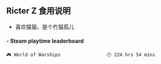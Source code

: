 ## Ricter Z 食用说明
- 喜欢猫猫，是个冇猫孤儿

<!-- steam-box start -->
#### - Steam playtime leaderboard
```text
🎮 World of Warships                 🕘 224 hrs 54 mins
```
<!-- Powered by https://github.com/YouEclipse/steam-box . -->
<!-- steam-box end -->

